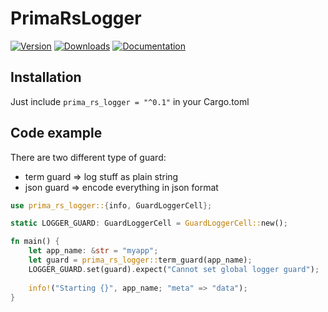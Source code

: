 # PrimaRsLogger

[![Version](https://img.shields.io/crates/v/prima_rs_logger.svg)](https://crates.io/crates/prima_rs_logger)
[![Downloads](https://img.shields.io/crates/d/prima_rs_logger.svg)](https://crates.io/crates/prima_rs_logger)
[![Documentation](https://img.shields.io/badge/docs-latest-blue.svg)](https://docs.rs/prima_rs_logger)

## Installation

Just include `prima_rs_logger = "^0.1"` in your Cargo.toml

## Code example

There are two different type of guard:
- term guard => log stuff as plain string
- json guard => encode everything in json format

```rust
use prima_rs_logger::{info, GuardLoggerCell};

static LOGGER_GUARD: GuardLoggerCell = GuardLoggerCell::new();

fn main() {
    let app_name: &str = "myapp";
    let guard = prima_rs_logger::term_guard(app_name);
    LOGGER_GUARD.set(guard).expect("Cannot set global logger guard");
    
    info!("Starting {}", app_name; "meta" => "data");
}
```
